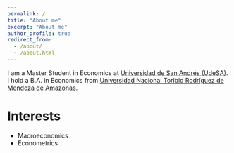 ```yaml
---
permalink: /
title: "About me"
excerpt: "About me"
author_profile: true
redirect_from: 
  - /about/
  - /about.html
---
```


I am a Master Student in Economics at [Universidad de San Andrés (UdeSA)](https://udesa.edu.ar/). I hold a B.A. in Economics from [Universidad Nacional Toribio Rodríguez de Mendoza de Amazonas](https://www.untrm.edu.pe). 

# Interests
* Macroeconomics
* Econometrics
